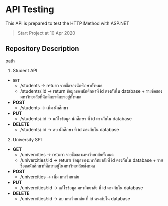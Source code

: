 # API Testing
This API is prepared to test the HTTP Method with ASP.NET
> Start Project at 10 Apr 2020
## Repository Description
path 
1. Student API
- ```GET``` 
  * /students -> return รายชื่อของนักศึกษาทั้งหมด
  * /students/:id -> return ข้อมูลของนักศึกษาที่ id ตรงกับใน database + รายชื่อของมหาวิทยาลัยที่นักศึกษาศึกษาอยู่ทั้งหมด
- **POST** 
  * /students -> เพิ่ม นักศึกษา
- **PUT** 
  * /students/:id -> แก้ไขข้อมูล นักศึกษา ที่ id ตรงกับใน database
- **DELETE** 
  * /students/:id -> ลบ นักศึกษา ที่ id ตรงกับใน database

2. University SPI
- **GET** 
  * /univercities -> return รายชื่อของมหาวิทยาลัยทั้งหมด
  * /univercities/:id -> return ข้อมูลของมหาวิทยาลัยที่ id ตรงกับใน database + รายชื่อขอนักศึกษาที่ศึกษาอยู่ในมหาวิทยาลัยทั้งหมด
- **POST** 
  * /univercities -> เพิ่ม มหาวิทยาลัย
- **PUT** 
  * /univercities/:id -> แก้ไขข้อมูล มหาวิทยาลัย ที่ id ตรงกับใน database
- **DELETE** 
  * /univercities/:id -> ลบ มหาวิทยาลัย ที่ id ตรงกับใน database
